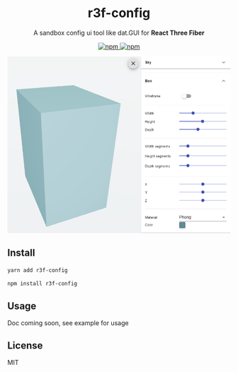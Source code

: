 <h1 align="center">r3f-config</h1>
<p align="center">A sandbox config ui tool like dat.GUI for <strong>React Three Fiber </strong></p>
<p align="center">
    <a href="https://www.npmjs.com/package/r3f-config">
        <img src="https://img.shields.io/npm/v/r3f-config.svg" alt="npm" />
    </a>
    <a href="https://standardjs.com">
        <img src="https://img.shields.io/badge/code_style-standard-brightgreen.svg" alt="npm" />
    </a>
</p>
<p align="center">
    <img src="./doc/screenshot.png" />
</p>

## Install

```bash
yarn add r3f-config
```
```bash
npm install r3f-config
```

## Usage
Doc coming soon, see example for usage

## License
MIT
